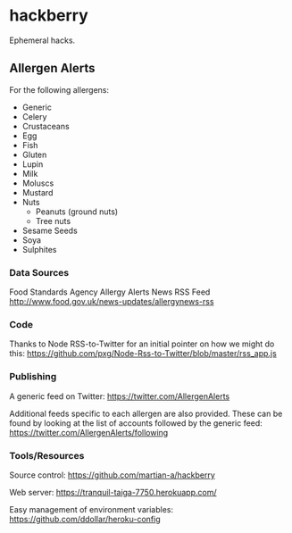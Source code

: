 # hackberry
Ephemeral hacks.

## Allergen Alerts

For the following allergens:
	
- Generic
- Celery
- Crustaceans
- Egg
- Fish
- Gluten
- Lupin
- Milk
- Moluscs
- Mustard
- Nuts
     - Peanuts (ground nuts)
     - Tree nuts
- Sesame Seeds
- Soya
- Sulphites

### Data Sources

Food Standards Agency Allergy Alerts News RSS Feed
http://www.food.gov.uk/news-updates/allergynews-rss

### Code

Thanks to Node RSS-to-Twitter for an initial pointer on how we might do this:
https://github.com/pxg/Node-Rss-to-Twitter/blob/master/rss_app.js

### Publishing

A generic feed on Twitter:
https://twitter.com/AllergenAlerts

Additional feeds specific to each allergen are also provided.  These can be found by looking at the list of accounts followed by the generic feed:
https://twitter.com/AllergenAlerts/following

### Tools/Resources

Source control:
https://github.com/martian-a/hackberry

Web server:
https://tranquil-taiga-7750.herokuapp.com/

Easy management of environment variables:
https://github.com/ddollar/heroku-config
